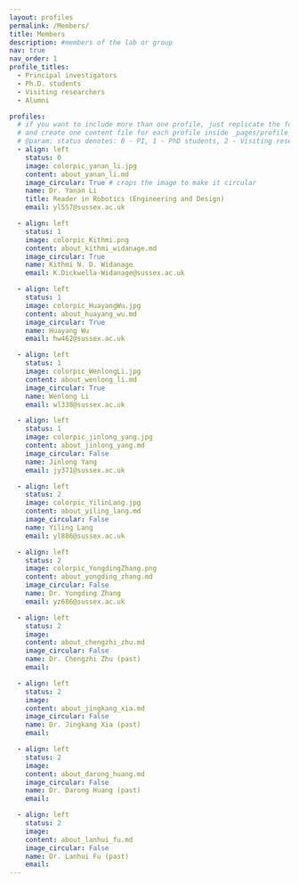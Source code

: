 ```yaml
---
layout: profiles
permalink: /Members/
title: Members
description: #members of the lab or group
nav: true
nav_order: 1
profile_titles: 
  - Principal investigators
  - Ph.D. students
  - Visiting researchers
  - Alumni

profiles:
  # if you want to include more than one profile, just replicate the following block
  # and create one content file for each profile inside _pages/profile_contents
  # @param: status denotes: 0 - PI, 1 - PhD students, 2 - Visiting researchers (past and present), 3 - Alumni
  - align: left
    status: 0
    image: colorpic_yanan_li.jpg
    content: about_yanan_li.md
    image_circular: True # crops the image to make it circular
    name: Dr. Yanan Li
    title: Reader in Robotics (Engineering and Design)
    email: yl557@sussex.ac.uk

  - align: left
    status: 1
    image: colorpic_Kithmi.png
    content: about_kithmi_widanage.md
    image_circular: True
    name: Kithmi N. D. Widanage
    email: K.Dickwella-Widanage@sussex.ac.uk 

  - align: left
    status: 1
    image: colorpic_HuayangWu.jpg
    content: about_huayang_wu.md
    image_circular: True
    name: Huayang Wu
    email: hw462@sussex.ac.uk 

  - align: left
    status: 1
    image: colorpic_WenlongLi.jpg
    content: about_wenlong_li.md
    image_circular: True
    name: Wenlong Li
    email: wl338@sussex.ac.uk 

  - align: left
    status: 1
    image: colorpic_jinlong_yang.jpg
    content: about_jinlong_yang.md
    image_circular: False
    name: Jinlong Yang
    email: jy371@sussex.ac.uk

  - align: left
    status: 2
    image: colorpic_YilinLang.jpg
    content: about_yiling_lang.md
    image_circular: False
    name: Yiling Lang 
    email: yl886@sussex.ac.uk 

  - align: left
    status: 2
    image: colorpic_YongdingZhang.png
    content: about_yongding_zhang.md
    image_circular: False
    name: Dr. Yongding Zhang 
    email: yz686@sussex.ac.uk

  - align: left
    status: 2
    image: 
    content: about_chengzhi_zhu.md
    image_circular: False
    name: Dr. Chengzhi Zhu (past)
    email: 

  - align: left
    status: 2
    image: 
    content: about_jingkang_xia.md
    image_circular: False
    name: Dr. Jingkang Xia (past)
    email: 

  - align: left
    status: 2
    image: 
    content: about_darong_huang.md
    image_circular: False
    name: Dr. Darong Huang (past)
    email: 

  - align: left
    status: 2
    image: 
    content: about_lanhui_fu.md
    image_circular: False
    name: Dr. Lanhui Fu (past)
    email: 
---
```

